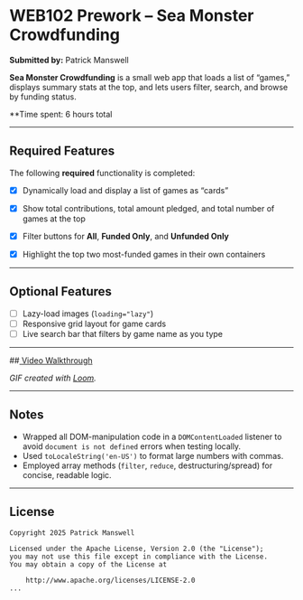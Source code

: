 # WEB102 Prework – Sea Monster Crowdfunding

**Submitted by:** Patrick Manswell

**Sea Monster Crowdfunding** is a small web app that loads a list of “games,” displays summary stats at the top, and lets users filter, search, and browse by funding status.  

**Time spent: 6 hours total

---

## Required Features

The following **required** functionality is completed:

- [x] Dynamically load and display a list of games as “cards”  
- [x] Show total contributions, total amount pledged, and total number of games at the top  
- [x] Filter buttons for **All**, **Funded Only**, and **Unfunded Only**  

- [x] Highlight the top two most-funded games in their own containers  

---

## Optional Features

- [ ] Lazy-load images (`loading="lazy"`)  
- [ ] Responsive grid layout for game cards
- [ ] Live search bar that filters by game name as you type  

---

##[ Video Walkthrough](url)



*GIF created with [Loom](loom.com).*

---

## Notes

- Wrapped all DOM-manipulation code in a `DOMContentLoaded` listener to avoid `document is not defined` errors when testing locally.  
- Used `toLocaleString('en-US')` to format large numbers with commas.  
- Employed array methods (`filter`, `reduce`, destructuring/spread) for concise, readable logic.

---

## License

```text
Copyright 2025 Patrick Manswell

Licensed under the Apache License, Version 2.0 (the "License");
you may not use this file except in compliance with the License.
You may obtain a copy of the License at

    http://www.apache.org/licenses/LICENSE-2.0
...
